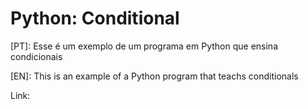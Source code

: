 # Python: Conditional

[PT]: Esse é um exemplo de um programa em Python que ensina condicionais

[EN]: This is an example of a Python program that teachs conditionals

Link: 
